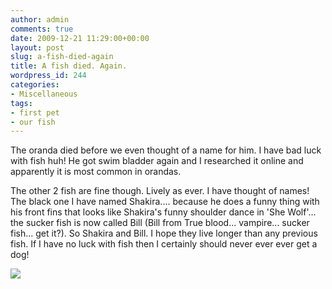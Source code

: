 ```yaml
---
author: admin
comments: true
date: 2009-12-21 11:29:00+00:00
layout: post
slug: a-fish-died-again
title: A fish died. Again.
wordpress_id: 244
categories:
- Miscellaneous
tags:
- first pet
- our fish
---
```


The oranda died before we even thought of a name for him.  I have bad luck with fish huh!  He got swim bladder again and I researched it online and apparently it is most common in orandas.  
  
The other 2 fish are fine though.  Lively as ever.  I have thought of names!  The black one I have named Shakira.... because he does a funny thing with his front fins that looks like Shakira's funny shoulder dance in 'She Wolf'... the sucker fish is now called Bill (Bill from True blood... vampire... sucker fish... get it?).  So Shakira and Bill.  I hope they live longer than any previous fish.  If I have no luck with fish then I certainly should never ever ever get a dog!

![](https://blogger.googleusercontent.com/tracker/251139911615938991-5991101459275890730?l=www.outmumbered.com)

